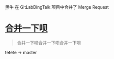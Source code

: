 

黑牛 在 GitLabDingTalk 项目中合并了 Merge Request

# [ 合并一下呗 ](http://gitlab.xxxxxxx.com/server/xyz/GitLabDingTalk/merge_requests/2)

> 合并一下呗合并一下呗合并一下呗

tetete -> master




